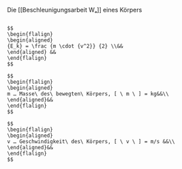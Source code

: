 Die [[Beschleunigungsarbeit Wₐ]] eines Körpers

``` ad-formel

$$
\begin{flalign}
\begin{aligned}
{E_k} = \frac {m \cdot {v^2}} {2} \\&& 
\end{aligned} &&
\end{flalign}
$$

$$
\begin{flalign}
\begin{aligned}
m … Masse\ des\ bewegten\ Körpers, [ \ m \ ] = kg&&\\
\end{aligned}&&
\end{flalign}
$$

$$
\begin{flalign}
\begin{aligned}
v … Geschwindigkeit\ des\ Körpers, [ \ v \ ] = m/s &&\\
\end{aligned}&&
\end{flalign}
$$
```